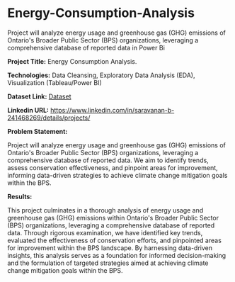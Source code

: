 # Energy-Consumption-Analysis
Project will analyze energy usage and greenhouse gas (GHG) emissions of Ontario's Broader Public Sector (BPS) organizations, leveraging a comprehensive database of reported data in Power Bi

**Project Title:** Energy Consumption Analysis.

**Technologies:**  Data Cleansing, Exploratory Data Analysis (EDA), Visualization (Tableau/Power BI)

**Dataset Link:** [Dataset](https://data.ontario.ca/dataset/energy-use-and-greenhouse-gas-emissions-for-the-broader-public-sector)

**Linkedin URL:** https://www.linkedin.com/in/saravanan-b-241468269/details/projects/

**Problem Statement:**

Project will analyze energy usage and greenhouse gas (GHG) emissions of Ontario's Broader Public Sector (BPS) organizations, leveraging a comprehensive database of reported data. We aim to identify trends, assess conservation effectiveness, and pinpoint areas for improvement, informing data-driven strategies to achieve climate change mitigation goals within the BPS.

**Results:**

This project culminates in a thorough analysis of energy usage and greenhouse gas (GHG) emissions within Ontario's Broader Public Sector (BPS) organizations, leveraging a comprehensive database of reported data. Through rigorous examination, we have identified key trends, evaluated the effectiveness of conservation efforts, and pinpointed areas for improvement within the BPS landscape. By harnessing data-driven insights, this analysis serves as a foundation for informed decision-making and the formulation of targeted strategies aimed at achieving climate change mitigation goals within the BPS.
